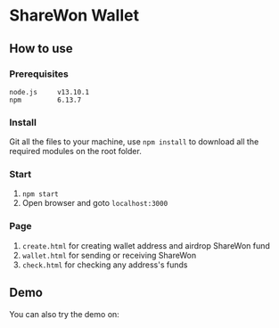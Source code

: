 # ShareWon Wallet

## How to use
### Prerequisites
```
node.js     v13.10.1
npm         6.13.7
```

### Install
Git all the files to your machine, use ``npm install`` to download all the required modules on the root folder.

### Start
1. ``npm start``
2. Open browser and goto ``localhost:3000``

### Page
1. ``create.html`` for creating wallet address and airdrop ShareWon fund
2. ``wallet.html`` for sending or receiving ShareWon
3. ``check.html`` for checking any address's funds

## Demo
You can also try the demo on: